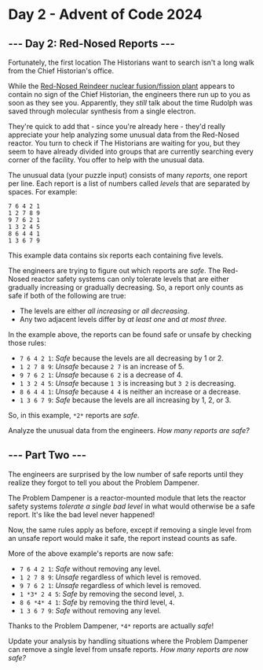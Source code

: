 # Day 2 - Advent of Code 2024

## --- Day 2: Red-Nosed Reports ---

Fortunately, the first location The Historians want to search isn't a long walk
from the Chief Historian's office.

While the [Red-Nosed Reindeer nuclear fusion/fission plant](/2015/day/19)
appears to contain no sign of the Chief Historian, the engineers there run up to
you as soon as they see you. Apparently, they *still* talk about the time
Rudolph was saved through molecular synthesis from a single electron.

They're quick to add that - since you're already here - they'd really appreciate
your help analyzing some unusual data from the Red-Nosed reactor. You turn to
check if The Historians are waiting for you, but they seem to have already
divided into groups that are currently searching every corner of the facility.
You offer to help with the unusual data.

The unusual data (your puzzle input) consists of many *reports*, one report per
line. Each report is a list of numbers called *levels* that are separated by
spaces. For example:

```
7 6 4 2 1
1 2 7 8 9
9 7 6 2 1
1 3 2 4 5
8 6 4 4 1
1 3 6 7 9
```

This example data contains six reports each containing five levels.

The engineers are trying to figure out which reports are *safe*. The Red-Nosed
reactor safety systems can only tolerate levels that are either gradually
increasing or gradually decreasing. So, a report only counts as safe if both of
the following are true:

- The levels are either *all increasing* or *all decreasing*.
- Any two adjacent levels differ by *at least one* and *at most three*.

In the example above, the reports can be found safe or unsafe by checking those
rules:

- `7 6 4 2 1`: *Safe* because the levels are all decreasing by 1 or 2.
- `1 2 7 8 9`: *Unsafe* because `2 7` is an increase of 5.
- `9 7 6 2 1`: *Unsafe* because `6 2` is a decrease of 4.
- `1 3 2 4 5`: *Unsafe* because `1 3` is increasing but `3 2` is decreasing.
- `8 6 4 4 1`: *Unsafe* because `4 4` is neither an increase or a decrease.
- `1 3 6 7 9`: *Safe* because the levels are all increasing by 1, 2, or 3.

So, in this example, `*2*` reports are *safe*.

Analyze the unusual data from the engineers. *How many reports are safe?*

## --- Part Two ---

The engineers are surprised by the low number of safe reports until they realize
they forgot to tell you about the Problem Dampener.

The Problem Dampener is a reactor-mounted module that lets the reactor safety
systems *tolerate a single bad level* in what would otherwise be a safe report.
It's like the bad level never happened!

Now, the same rules apply as before, except if removing a single level from an
unsafe report would make it safe, the report instead counts as safe.

More of the above example's reports are now safe:

- `7 6 4 2 1`: *Safe* without removing any level.
- `1 2 7 8 9`: *Unsafe* regardless of which level is removed.
- `9 7 6 2 1`: *Unsafe* regardless of which level is removed.
- `1 *3* 2 4 5`: *Safe* by removing the second level, `3`.
- `8 6 *4* 4 1`: *Safe* by removing the third level, `4`.
- `1 3 6 7 9`: *Safe* without removing any level.

Thanks to the Problem Dampener, `*4*` reports are actually *safe*!

Update your analysis by handling situations where the Problem Dampener can
remove a single level from unsafe reports. *How many reports are now safe?*
